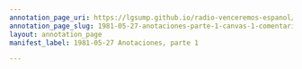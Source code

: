 ```yaml
---
annotation_page_uri: https://lgsump.github.io/radio-venceremos-espanol/annotations/1981-05-27-anotaciones-parte-1-canvas-1-comentarista-invitado.json
annotation_page_slug: 1981-05-27-anotaciones-parte-1-canvas-1-comentarista-invitado
layout: annotation_page
manifest_label: 1981-05-27 Anotaciones, parte 1

---
```

